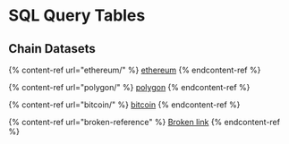 # SQL Query Tables

## Chain Datasets

{% content-ref url="ethereum/" %}
[ethereum](ethereum/)
{% endcontent-ref %}

{% content-ref url="polygon/" %}
[polygon](polygon/)
{% endcontent-ref %}

{% content-ref url="bitcoin/" %}
[bitcoin](bitcoin/)
{% endcontent-ref %}

{% content-ref url="broken-reference" %}
[Broken link](broken-reference)
{% endcontent-ref %}
